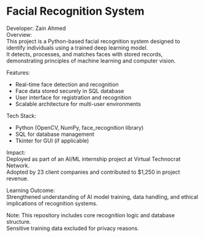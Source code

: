 # Facial Recognition System

Developer: Zain Ahmed  
Overview:  
This project is a Python-based facial recognition system designed to identify individuals using a trained deep learning model.  
It detects, processes, and matches faces with stored records, demonstrating principles of machine learning and computer vision.

Features:  
- Real-time face detection and recognition  
- Face data stored securely in SQL database  
- User interface for registration and recognition  
- Scalable architecture for multi-user environments  

Tech Stack:  
- Python (OpenCV, NumPy, face_recognition library)  
- SQL for database management  
- Tkinter for GUI (if applicable)  

Impact:  
Deployed as part of an AI/ML internship project at Virtual Technocrat Network.  
Adopted by 23 client companies and contributed to $1,250 in project revenue.

Learning Outcome:  
Strengthened understanding of AI model training, data handling, and ethical implications of recognition systems.

Note: 
This repository includes core recognition logic and database structure.  
Sensitive training data excluded for privacy reasons.
